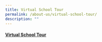 ```yaml
---
title: Virtual School Tour
permalink: /about-us/virtual-school-tour/
description: ""
---
```

#### [Virtual School Tour](https://4d.silvrcraft.com/xpstour/)

